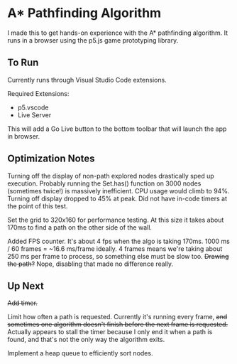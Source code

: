 # A\* Pathfinding Algorithm

I made this to get hands-on experience with the A\* pathfinding algorithm. It runs in a browser using the p5.js game prototyping library.

## To Run

Currently runs through Visual Studio Code extensions.

Required Extensions:

- p5.vscode
- Live Server

This will add a Go Live button to the bottom toolbar that will launch the app in browser.

## Optimization Notes

Turning off the display of non-path explored nodes drastically sped up execution. Probably running the Set.has() function on 3000 nodes (sometimes twice!) is massively inefficient. CPU usage would climb to 94%. Turning off display dropped to 45% at peak. Did not have in-code timers at the point of this test.

Set the grid to 320x160 for performance testing. At this size it takes about 170ms to find a path on the other side of the wall.

Added FPS counter. It's about 4 fps when the algo is taking 170ms. 1000 ms / 60 frames = ~16.6 ms/frame ideally. 4 frames means we're taking about 250 ms per frame to process, so something else must be slow too. ~~Drawing the path?~~ Nope, disabling that made no difference really.

## Up Next

~~Add timer.~~

Limit how often a path is requested. Currently it's running every frame, ~~and sometimes one algorithm doesn't finish before the next frame is requested.~~ Actually appears to stall the timer because I only end it when a path is found, and that's not the only way the algorithm exits.

Implement a heap queue to efficiently sort nodes.
